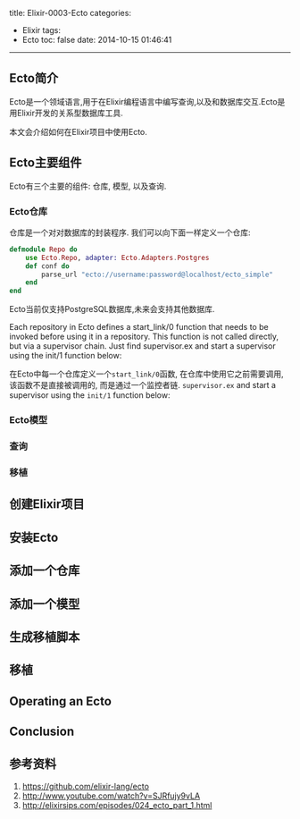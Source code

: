 title: Elixir-0003-Ecto
categories:
  - Elixir
tags:
  - Ecto
toc: false
date: 2014-10-15 01:46:41
---


## Ecto简介

Ecto是一个领域语言,用于在Elixir编程语言中编写查询,以及和数据库交互.Ecto是用Elixir开发的关系型数据库工具.

本文会介绍如何在Elixir项目中使用Ecto.

## Ecto主要组件

Ecto有三个主要的组件: 仓库, 模型, 以及查询.

### Ecto仓库

仓库是一个对对数据库的封装程序. 我们可以向下面一样定义一个仓库:

```elixir
defmodule Repo do
    use Ecto.Repo, adapter: Ecto.Adapters.Postgres
    def conf do
        parse_url "ecto://username:password@localhost/ecto_simple"
    end
end
```

Ecto当前仅支持PostgreSQL数据库,未来会支持其他数据库.

Each repository in Ecto defines a start_link/0 function that needs to be invoked before
using it in a repository. This function is not called directly,
but via a supervisor chain. Just find supervisor.ex and start a
supervisor using the init/1 function below:

在Ecto中每一个仓库定义一个`start_link/0`函数, 在仓库中使用它之前需要调用,该函数不是直接被调用的, 而是通过一个监控者链.
`supervisor.ex` and start a supervisor using the `init/1` function below:

### Ecto模型
### 查询
### 移植
## 创建Elixir项目
## 安装Ecto
## 添加一个仓库
## 添加一个模型
## 生成移植脚本
## 移植
## Operating an Ecto
## Conclusion

## 参考资料

1. https://github.com/elixir-lang/ecto
2. http://www.youtube.com/watch?v=SJRfujy9vLA
3. http://elixirsips.com/episodes/024_ecto_part_1.html